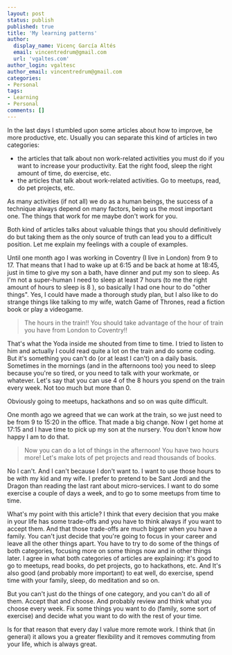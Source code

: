 ```yaml
---
layout: post
status: publish
published: true
title: 'My learning patterns'
author:
  display_name: Vicenç García Altés
  email: vincentredrum@gmail.com
  url: 'vgaltes.com'
author_login: vgaltesc
author_email: vincentredrum@gmail.com
categories:
- Personal
tags:
- Learning
- Personal
comments: []
---
```


In the last days I stumbled upon some articles about how to improve, be more productive, etc. Usually you can separate this kind of articles in two categories:
 - the articles that talk about non work-related activities you must do if you want to increase your productivity. Eat the right food, sleep the right amount of time, do exercise, etc.
 - the articles that talk about work-related activities. Go to meetups, read, do pet projects, etc.

As many activities (if not all) we do as a human beings, the success of a technique always depend on many factors, being us the most important one. The things that work for me maybe don't work for you. 

Both kind of articles talks about valuable things that you should definitively do but taking them as the only source of truth can lead you to a difficult position. Let me explain my feelings with a couple of examples.

Until one month ago I was working in Coventry (I live in London) from 9 to 17. That means that I had to wake up at 6:15 and be back at home at 18:45, just in time to give my son a bath, have dinner and put my son to sleep. As I'm not a super-human I need to sleep at least 7 hours (to me the right amount of hours to sleep is 8 ), so basically I had one hour to do "other things". Yes, I could have made a thorough study plan, but I also like to do strange things like talking to my wife, watch Game of Thrones, read a fiction book or play a videogame.

> The hours in the train!! You should take advantage of the hour of train you have from London to Coventry!! 

That's what the Yoda inside me shouted from time to time. I tried to listen to him and actually I could read quite a lot on the train and do some coding. But it's something you can't do (or at least I can't) on a daily basis. Sometimes in the mornings (and in the afternoons too) you need to sleep because you're so tired, or you need to talk with your workmate, or whatever. Let's say that you can use 4 of the 8 hours you spend on the train every week. Not too much but more than 0.

Obviously going to meetups, hackathons and so on was quite difficult.

One month ago we agreed that we can work at the train, so we just need to be from 9 to 15:20 in the office. That made a big change. Now I get home at 17:15 and I have time to pick up my son at the nursery. You don't know how happy I am to do that. 

> Now you can do a lot of things in the afternoon! You have two hours more! Let's make lots of pet projects and read thousands of books.

No I can't. And I can't because I don't want to. I want to use those hours to be with my kid and my wife. I prefer to pretend to be Sant Jordi and the Dragon than reading the last rant about micro-services. I want to do some exercise a couple of days a week, and to go to some meetups from time to time.

What's my point with this article? I think that every decision that you make in your life has some trade-offs and you have to think always if you want to accept them. And that those trade-offs are much bigger when you have a family. You can't just decide that you're going to focus in your career and leave all the other things apart. You have to try to do some of the things of both categories, focusing more on some things now and in other things later. I agree in what both categories of articles are explaining: it's good to go to meetups, read books, do pet projects, go to hackathons, etc. And It's also good (and probably more important) to eat well, do exercise, spend time with your family, sleep, do meditation and so on.

But you can't just do the things of one category, and you can't do all of them. Accept that and choose. And probably review and think what you choose every week. Fix some things you want to do (family, some sort of exercise) and decide what you want to do with the rest of your time.

Is for that reason that every day I value more remote work. I think that (in general) it allows you a greater flexibility and it removes commuting from your life, which is always great.

